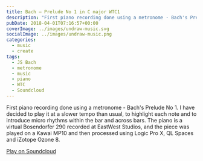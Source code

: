 ```yaml
---
title: Bach – Prelude No 1 in C major WTC1
description: "First piano recording done using a metronome - Bach's Prelude No 1."
pubDate: 2018-04-01T07:16:57+00:00
coverImage: ../images/undraw-music.svg
socialImage: ../images/undraw-music.png
categories:
  - music
  - create
tags:
  - JS Bach
  - metronome
  - music
  - piano
  - WTC
  - Soundcloud
---
```


First piano recording done using a metronome - Bach's Prelude No 1. I have decided to play it at a slower tempo than usual, to highlight each note and to introduce micro rhythms within the bar and across bars. The piano is a virtual Bosendorfer 290 recorded at EastWest Studios, and the piece was played on a Kawai MP10 and then processed using Logic Pro X, QL Spaces and iZotope Ozone 8.

[Play on Soundcloud](https://soundcloud.com/chris-tham/bach-prelude-no-1-in-c-major-wtc1?si=8460f2d0b7844430a9686ec43cd0e11c&utm_source=clipboard&utm_medium=text&utm_campaign=social_sharing)
